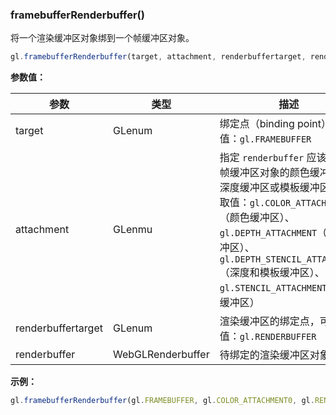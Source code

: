 ### framebufferRenderbuffer()

将一个渲染缓冲区对象绑到一个帧缓冲区对象。

```js
gl.framebufferRenderbuffer(target, attachment, renderbuffertarget, renderbuffer)
```

**参数值：**

|参数|类型|描述|
|-|-|-|
|target|GLenum|绑定点（binding point），可取值：`gl.FRAMEBUFFER`|
|attachment|GLenmu|指定 `renderbuffer` 应该绑定到帧缓冲区对象的颜色缓冲区或深度缓冲区或模板缓冲区，可取值：`gl.COLOR_ATTACHMENT0`（颜色缓冲区）、 `gl.DEPTH_ATTACHMENT`（深度缓冲区）、 `gl.DEPTH_STENCIL_ATTACHMENT`（深度和模板缓冲区）、 `gl.STENCIL_ATTACHMENT`（模板缓冲区）|
|renderbuffertarget|GLenum|渲染缓冲区的绑定点，可取值：`gl.RENDERBUFFER`|
|renderbuffer|WebGLRenderbuffer|待绑定的渲染缓冲区对象|

**示例：**

```js
gl.framebufferRenderbuffer(gl.FRAMEBUFFER, gl.COLOR_ATTACHMENT0, gl.RENDERBUFFER, renderbuffer);
```
